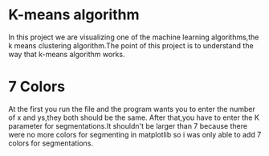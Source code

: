 # K-means algorithm

In this project we are visualizing one of the machine learning algorithms,the k means clustering algorithm.The point
of this project is to understand the way that k-means algorithm works.

# 7 Colors

At the first you run the file and the program wants you to enter the number of x and ys,they both should be the same.
After that,you have to enter the K parameter for segmentations.It shouldn't be larger than 7
because there were no more colors for segmenting in matplotlib so i was only able to add 7
colors for segmentations.
